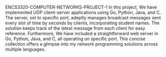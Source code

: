 ENCS3320-COMPUTER-NETWORKS-PROJECT-1
In this project, We have implemented UDP client-server applications using Go, Python, Java, and C. The server, set to specific port, 
adeptly manages broadcast messages sent every slot of time by seconds by clients, 
incorporating student names. The solution keeps track of the latest message from each client for easy reference. 
Furthermore, We have included a straightforward web server in Go, Python, Java, and C, 
all operating on specific port. This concise collection offers a glimpse into my network programming solutions across multiple languages.
